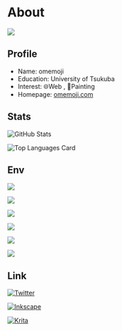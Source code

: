 # About

![](https://user-images.githubusercontent.com/68148226/206836600-84cfacc6-c2d6-4946-82fe-db48d5838e19.png)

## Profile

- Name: omemoji
- Education: University of Tsukuba
- Interest: 🌐Web , 🎨Painting
- Homepage: [omemoji.com](https://omemoji.com)

## Stats

![GitHub Stats](https://github-readme-stats.vercel.app/api?username=omemoji&show_icons=true)

![Top Languages Card](https://github-readme-stats.vercel.app/api/top-langs/?username=omemoji&layout=compact)

## Env

[<img src="https://img.shields.io/badge/OS-Ubuntu-E95420.svg?logo=ubuntu&logoColor=E95420&style=flat">](https://ubuntu.com/)

[<img src="https://img.shields.io/badge/DE-i3-7ca7c2.svg?&style=flat">](https://i3wm.org/)

[<img src="https://img.shields.io/badge/Browser-Google Chrome-4285F4.svg?logo=googlechrome&logoColor=fff&style=flat">](https://www.google.com/intl/en_us/chrome/)

[<img src="https://img.shields.io/badge/Editor-Visual Studio Code-007ACC.svg?logo=visualstudiocode&logoColor=007ACC&style=flat">](https://code.visualstudio.com/)

[<img src="https://img.shields.io/badge/Vector Graphics Editor-Inkscape-000.svg?logo=inkscape&logoColor=000&style=flat">](https://inkscape.org)

[<img src="https://img.shields.io/badge/Paint Tool-Krita-3BABFF.svg?logo=krita&logoColor=3BABFF&style=flat">](https://krita.org)

## Link

[![Twitter](https://img.shields.io/badge/Twitter-omemoji_itf-%231DA1F2.svg?style=flat&logo=Twitter&logoColor=white)](https://twitter.com/omemoji_itf)

[![Inkscape](https://img.shields.io/badge/Inkscape-omemoji-000000.svg?logo=Inkscape&logoColor=white&style=flat)](https://inkscape.org/~omemoji/)

[![Krita](https://img.shields.io/badge/Krita-omemoji-3BABFF.svg?logo=Krita&logoColor=white&style=flat)](https://krita-artists.org/u/omemoji/summary)
